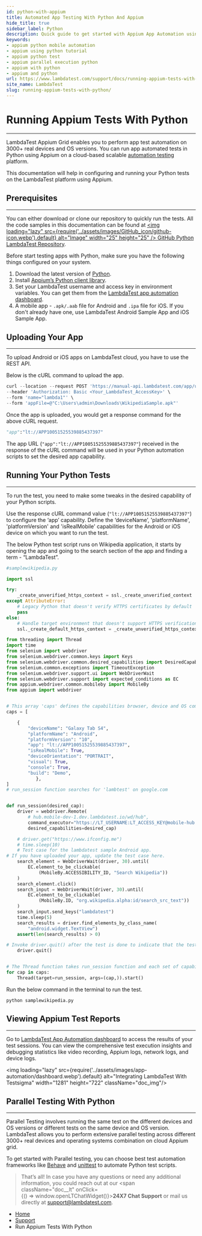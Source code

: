 ```yaml
---
id: python-with-appium
title: Automated App Testing With Python And Appium
hide_title: true
sidebar_label: Python
description: Quick guide to get started with Appium App Automation using Python on the LambdaTest platform.
keywords:
- appium python mobile automation
- appium using python tutorial
- appium python test
- appium parallel execution python
- appium with python
- appium and python
url: https://www.lambdatest.com/support/docs/running-appium-tests-with-python/
site_name: LambdaTest
slug: running-appium-tests-with-python/
---
```

<script type="application/ld+json"
      dangerouslySetInnerHTML={{ __html: JSON.stringify({
       "@context": "https://schema.org",
        "@type": "BreadcrumbList",
        "itemListElement": [{
          "@type": "ListItem",
          "position": 1,
          "name": "Home",
          "item": "https://www.lambdatest.com"
        },{
          "@type": "ListItem",
          "position": 2,
          "name": "Support",
          "item": "https://www.lambdatest.com/support/docs/"
        },{
          "@type": "ListItem",
          "position": 3,
          "name": "Languages & Frameworks",
          "item": "https://www.lambdatest.com/support/docs/running-appium-tests-with-python/"
        }]
      })
    }}
></script>

# Running Appium Tests With Python
***

LambdaTest Appium Grid enables you to perform app test automation on 3000+ real devices and OS versions. You can run app automated tests in Python using Appium on a cloud-based scalable [automation testing](#) platform.

This documentation will help in configuring and running your Python tests on the LambdaTest platform using Appium.

## Prerequisites
***

>
You can either download or clone our repository to quickly run the tests. All the code samples in this documentation can be found at [ <img loading="lazy" src={require('../assets/images/GitHub_icon/github-icon.webp').default} alt="Image" width="25" height="25" /> GitHub Python LambdaTest Repository](#). 

Before start testing apps with Python, make sure you have the following things configured on your system.

1. Download the latest version of [Python](https://www.python.org/downloads/).
2. Install [Appium’s Python client library](https://pypi.org/project/Appium-Python-Client/).
3. Set your LambdaTest username and access key in environment variables. You can get them from the [LambdaTest app automation dashboard](https://automation.lambdatest.com/).
4. A mobile app - `.apk/.aab` file for Android and `.ipa` file for iOS. If you don't already have one, use LambdaTest Android Sample App and iOS Sample App.

## Uploading Your App
***

To upload Android or iOS apps on LambdaTest cloud, you have to use the REST API. 

Below is the cURL command to upload the app.

```python
curl --location --request POST 'https://manual-api.lambdatest.com/app/upload/realDevice' \
--header 'Authorization: Basic <Your_LambdaTest_AccessKey>' \
--form 'name="lambda1"' \
--form 'appFile=@"C:\Users\admin\Downloads\WikipediaSample.apk"'
```
Once the app is uploaded, you would get a response command for the above cURL request.

```python
"app":"lt://APP10051525539885437397"
```
The app URL (`"app":"lt://APP10051525539885437397"`) received in the response of the cURL command will be used in your Python automation scripts to set the desired app capability.

## Running Your Python Tests
***

To run the test, you need to make some tweaks in the desired capability of your Python scripts. 

Use the response cURL command value (`"lt://APP10051525539885437397"`) to configure the ‘app’ capability. Define the ‘deviceName’, 'platformName', 'platformVersion' and 'isRealMobile' capabilities for the Android or iOS device on which you want to run the test.

The below Python test script runs on Wikipedia application, it starts by opening the app and going to the search section of the app and finding a term - “LambdaTest”.

```python
#samplewikipedia.py

import ssl

try:
    _create_unverified_https_context = ssl._create_unverified_context
except AttributeError:
    # Legacy Python that doesn't verify HTTPS certificates by default
    pass
else:
    # Handle target environment that doesn't support HTTPS verification
    ssl._create_default_https_context = _create_unverified_https_context

from threading import Thread
import time
from selenium import webdriver
from selenium.webdriver.common.keys import Keys
from selenium.webdriver.common.desired_capabilities import DesiredCapabilities
from selenium.common.exceptions import TimeoutException
from selenium.webdriver.support.ui import WebDriverWait
from selenium.webdriver.support import expected_conditions as EC
from appium.webdriver.common.mobileby import MobileBy
from appium import webdriver


# This array 'caps' defines the capabilities browser, device and OS combinations where the test will run
caps = [

    {
        "deviceName": "Galaxy Tab S4",
        "platformName": "Android",
        "platformVersion": "10",
        "app": "lt://APP10051525539885437397",
        "isRealMobile": True,
        "deviceOrientation": "PORTRAIT",
        "visual": True,
        "console": True,
        "build": "Demo",
           },
]
# run_session function searches for 'lambtest' on google.com


def run_session(desired_cap):
    driver = webdriver.Remote(
        # hub.mobile-dev-1.dev.lambdatest.io/wd/hub",
        command_executor="https://LT_USERNAME:LT_ACCESS_KEY@mobile-hub.lambdatest.com/wd/hub",
        desired_capabilities=desired_cap)

    # driver.get("https://www.ifconfig.me")
    # time.sleep(10)
    # Test case for the lambdatest sample Android app.
# If you have uploaded your app, update the test case here.
    search_element = WebDriverWait(driver, 30).until(
        EC.element_to_be_clickable(
            (MobileBy.ACCESSIBILITY_ID, "Search Wikipedia"))
    )
    search_element.click()
    search_input = WebDriverWait(driver, 30).until(
        EC.element_to_be_clickable(
            (MobileBy.ID, "org.wikipedia.alpha:id/search_src_text"))
    )
    search_input.send_keys("lambdatest")
    time.sleep(5)
    search_results = driver.find_elements_by_class_name(
        "android.widget.TextView")
    assert(len(search_results) > 0)

# Invoke driver.quit() after the test is done to indicate that the test is completed.
    driver.quit()


# The Thread function takes run_session function and each set of capability from the caps array as an argument to run each session in parallel
for cap in caps:
    Thread(target=run_session, args=(cap,)).start()

```
Run the below command in the terminal to run the test.

```
python samplewikipedia.py
```

## Viewing Appium Test Reports
***

Go to [LambdaTest App Automation dashboard](#) to access the results of your test sessions. You can view the comprehensive test execution insights and debugging statistics like video recording, Appium logs, network logs, and device logs.

 <img loading="lazy" src={require('../assets/images/app-automation/dashboard.webp').default} alt="Integrating LambdaTest With Testsigma" width="1281" height="722" className="doc_img"/>

## Parallel Testing With Python
***

Parallel Testing involves running the same test on the different devices and OS versions or different tests on the same device and OS version. LambdaTest allows you to perform extensive parallel testing across different 3000+ real devices and operating systems combination on cloud Appium grid. 

To get started with Parallel testing, you can choose best test automation frameworks like [Behave](#) and [unittest](#) to automate Python test scripts.

>That’s all! In case you have any questions or need any additional information, you could reach out at our <span className="doc__lt" onClick={() => window.openLTChatWidget()}>**24X7 Chat Support**</span> or mail us directly at support@lambdatest.com.

<nav aria-label="breadcrumbs">
  <ul className="breadcrumbs">
    <li className="breadcrumbs__item">
      <a className="breadcrumbs__link" target="_self" href="https://www.lambdatest.com">
        Home
      </a>
    </li>
    <li className="breadcrumbs__item">
      <a className="breadcrumbs__link" target="_self" href="https://www.lambdatest.com/support/docs/">
        Support
      </a>
    </li>
    <li className="breadcrumbs__item breadcrumbs__item--active">
      <span className="breadcrumbs__link">
      Run Appium Tests With Python
      </span>
    </li>
  </ul>
</nav>